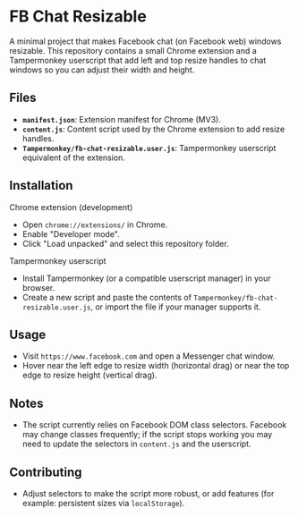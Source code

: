 # FB Chat Resizable

A minimal project that makes Facebook chat (on Facebook web) windows resizable. This repository contains a small Chrome extension and a Tampermonkey userscript that add left and top resize handles to chat windows so you can adjust their width and height.

## Files
- **`manifest.json`**: Extension manifest for Chrome (MV3).
- **`content.js`**: Content script used by the Chrome extension to add resize handles.
- **`Tampermonkey/fb-chat-resizable.user.js`**: Tampermonkey userscript equivalent of the extension.

## Installation

Chrome extension (development)
- Open `chrome://extensions/` in Chrome.
- Enable "Developer mode".
- Click "Load unpacked" and select this repository folder.

Tampermonkey userscript
- Install Tampermonkey (or a compatible userscript manager) in your browser.
- Create a new script and paste the contents of `Tampermonkey/fb-chat-resizable.user.js`, or import the file if your manager supports it.

## Usage
- Visit `https://www.facebook.com` and open a Messenger chat window.
- Hover near the left edge to resize width (horizontal drag) or near the top edge to resize height (vertical drag).

## Notes
- The script currently relies on Facebook DOM class selectors. Facebook may change classes frequently; if the script stops working you may need to update the selectors in `content.js` and the userscript.

## Contributing
- Adjust selectors to make the script more robust, or add features (for example: persistent sizes via `localStorage`).
